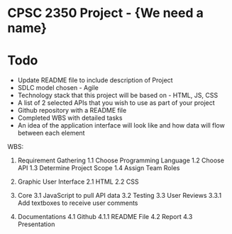 # CPSC 2350 Project - {We need a name}

# Todo
- Update README file to include description of Project
- SDLC model chosen - Agile 
- Technology stack that this project will be based on - HTML, JS, CSS
- A list of 2 selected APIs that you wish to use as part of your project
- Github repository with a README file
- Completed WBS with detailed tasks
- An idea of the application interface will look like and how data will flow between each element

WBS:

1. Requirement Gathering
  1.1 Choose Programming Language
  1.2 Choose API
  1.3 Determine Project Scope
  1.4 Assign Team Roles

2. Graphic User Interface
  2.1 HTML
  2.2 CSS

3. Core
  3.1 JavaScript to pull API data
  3.2 Testing
  3.3 User Reviews
	  3.3.1 Add textboxes to receive user comments

4. Documentations
  4.1 Github
	  4.1.1 README File
  4.2 Report
  4.3 Presentation
